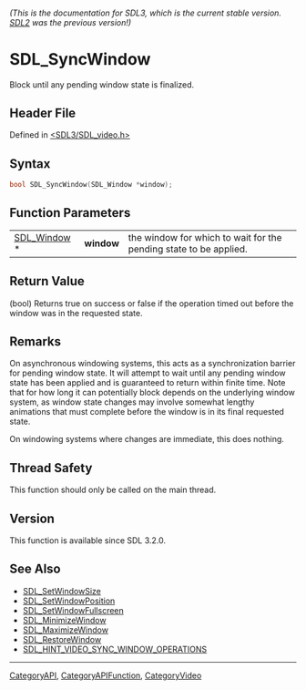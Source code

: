 ###### (This is the documentation for SDL3, which is the current stable version. [SDL2](https://wiki.libsdl.org/SDL2/) was the previous version!)
# SDL_SyncWindow

Block until any pending window state is finalized.

## Header File

Defined in [<SDL3/SDL_video.h>](https://github.com/libsdl-org/SDL/blob/main/include/SDL3/SDL_video.h)

## Syntax

```c
bool SDL_SyncWindow(SDL_Window *window);
```

## Function Parameters

|                            |            |                                                                   |
| -------------------------- | ---------- | ----------------------------------------------------------------- |
| [SDL_Window](SDL_Window) * | **window** | the window for which to wait for the pending state to be applied. |

## Return Value

(bool) Returns true on success or false if the operation timed out before
the window was in the requested state.

## Remarks

On asynchronous windowing systems, this acts as a synchronization barrier
for pending window state. It will attempt to wait until any pending window
state has been applied and is guaranteed to return within finite time. Note
that for how long it can potentially block depends on the underlying window
system, as window state changes may involve somewhat lengthy animations
that must complete before the window is in its final requested state.

On windowing systems where changes are immediate, this does nothing.

## Thread Safety

This function should only be called on the main thread.

## Version

This function is available since SDL 3.2.0.

## See Also

- [SDL_SetWindowSize](SDL_SetWindowSize)
- [SDL_SetWindowPosition](SDL_SetWindowPosition)
- [SDL_SetWindowFullscreen](SDL_SetWindowFullscreen)
- [SDL_MinimizeWindow](SDL_MinimizeWindow)
- [SDL_MaximizeWindow](SDL_MaximizeWindow)
- [SDL_RestoreWindow](SDL_RestoreWindow)
- [SDL_HINT_VIDEO_SYNC_WINDOW_OPERATIONS](SDL_HINT_VIDEO_SYNC_WINDOW_OPERATIONS)

----
[CategoryAPI](CategoryAPI), [CategoryAPIFunction](CategoryAPIFunction), [CategoryVideo](CategoryVideo)

